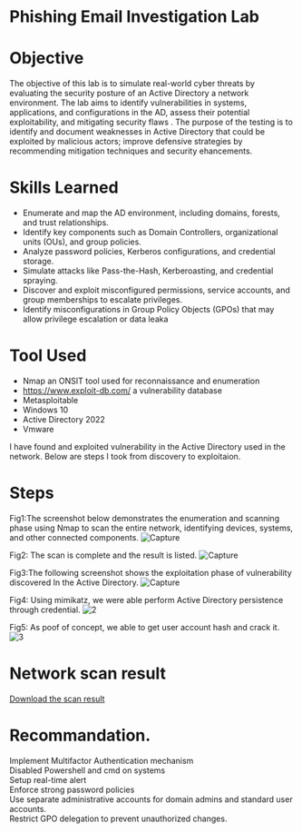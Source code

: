 # Phishing Email Investigation Lab

# Objective
The objective of this lab is to simulate real-world cyber threats by evaluating the security posture of an Active Directory a network environment. The lab aims to identify vulnerabilities in systems, applications, and configurations in the AD, assess their potential exploitability, and mitigating security flaws . The purpose of the testing is to identify and document weaknesses in Active Directory that could be exploited by malicious actors; improve defensive strategies by recommending mitigation techniques and security ehancements.

# Skills Learned
- Enumerate and map the AD environment, including domains, forests, and trust relationships.
- Identify key components such as Domain Controllers, organizational units (OUs), and group policies.
- Analyze password policies, Kerberos configurations, and credential storage.
- Simulate attacks like Pass-the-Hash, Kerberoasting, and credential spraying.
- Discover and exploit misconfigured permissions, service accounts, and group memberships to escalate privileges.
- Identify misconfigurations in Group Policy Objects (GPOs) that may allow privilege escalation or data leaka


# Tool Used
- Nmap an ONSIT tool used for reconnaissance and enumeration
- https://www.exploit-db.com/ a vulnerability database
- Metasploitable
- Windows 10
- Active Directory 2022
- Vmware

I have found and exploited vulnerability in the Active Directory used in the network. Below are steps I took from discovery to exploitaion.

  # Steps
  Fig1:The screenshot below demonstrates the enumeration and scanning phase using Nmap to scan the entire network, identifying devices, systems, and other connected components.
  ![Capture](https://github.com/user-attachments/assets/bb0b819e-fba2-4864-a9f7-7b441d6ee33a)

  Fig2: The scan is complete and the result is listed.
  ![Capture](https://github.com/user-attachments/assets/f6b740bf-eb7a-4bfd-835d-68c22d51f79f)

  Fig3:The following screenshot shows the exploitation phase of vulnerability discovered In the Active Directory.
  ![Capture](https://github.com/user-attachments/assets/0e87b044-552b-4c98-a1f7-ce755587cd9c)

  Fig4: Using mimikatz, we were able perform Active Directory persistence through credential.
  ![2](https://github.com/user-attachments/assets/2dbdb630-2039-4050-b9fc-500616a68ac8)

  Fig5: As poof of concept, we able to get user account hash and crack it.
  ![3](https://github.com/user-attachments/assets/e895a387-0b1d-4e6a-99cd-f5360331e7c9)

  

# Network scan result
  <a href="https://tinyurl.com/Network-Scan-result">Download the scan result</a>

# Recommandation.
Implement  Multifactor Authentication mechanism </br>
Disabled Powershell and cmd on systems </br>
Setup real-time alert </br>
Enforce strong password policies  </br>
Use separate administrative accounts for domain admins and standard user accounts.</br>
Restrict GPO delegation to prevent unauthorized changes.
